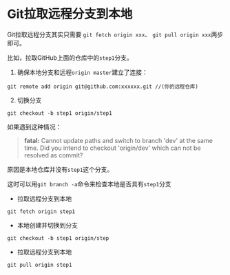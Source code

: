 # Git拉取远程分支到本地

Git拉取远程分支其实只需要 `git fetch origin xxx`、 `git pull origin xxx`两步即可。

比如，拉取GitHub上面的仓库中的`step1`分支。

1. 确保本地分支和远程`origin master`建立了连接：
```
git remote add origin git@github.com:xxxxxx.git //(你的远程仓库)
```

2. 切换分支

```
git checkout -b step1 origin/step1
```

如果遇到这种情况：
> **fatal:** Cannot update paths and switch to branch 'dev' at the same time.
Did you intend to checkout 'origin/dev' which can not be resolved as commit?

原因是本地仓库并没有`step1`这个分支。

这时可以用`git branch -a`命令来检查本地是否具有`step1`分支


* 拉取远程分支到本地

```
git fetch origin step1 
```

* 本地创建并切换到分支
```
git checkout -b step1 origin/step
```

* 拉取远程分支到本地
```
git pull origin step1
```
